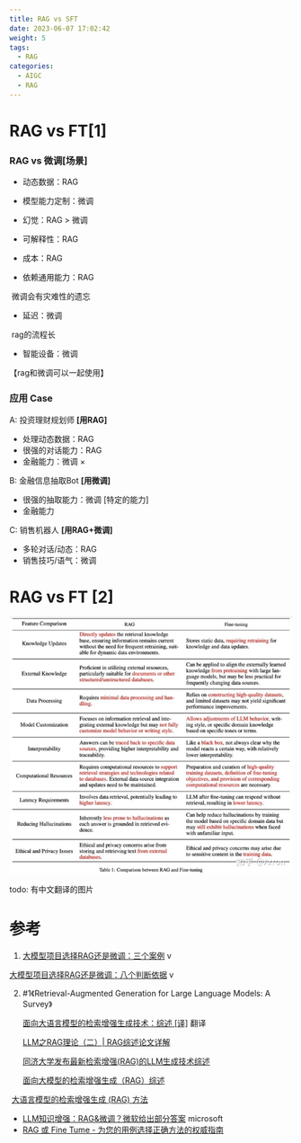 ```yaml
---
title: RAG vs SFT
date: 2023-06-07 17:02:42
weight: 5
tags:
  - RAG
categories: 
  - AIGC
  - RAG  
---
```


<p></p>
<!-- more -->



# RAG vs FT[1]

### RAG vs 微调[场景]

+ 动态数据：RAG

+ 模型能力定制：微调

+ 幻觉：RAG > 微调

+ 可解释性：RAG

+ 成本：RAG

+ 依赖通用能力：RAG

​       微调会有灾难性的遗忘

+ 延迟：微调

​       rag的流程长

+ 智能设备：微调

【rag和微调可以一起使用】



### 应用 Case

A: 投资理财规划师   **[用RAG]**

- 处理动态数据：RAG
- 很强的对话能力：RAG
- 金融能力：微调 ×

B: 金融信息抽取Bot  **[用微调]**

- 很强的抽取能力：微调  [特定的能力]
- 金融能力

C: 销售机器人   **[用RAG+微调]**

- 多轮对话/动态：RAG
- 销售技巧/语气：微调

# RAG vs FT [2]



![rag-vs-ft.jpg](./images/rag-vs-ft.jpg)

todo:  有中文翻译的图片

# 参考

1. [大模型项目选择RAG还是微调：三个案例](https://www.bilibili.com/video/BV1xM4m117FP/)  v

[大模型项目选择RAG还是微调：八个判断依据](https://www.bilibili.com/video/BV1vJ4m1M7qG/) v



2. \#1《Retrieval-Augmented Generation for Large Language Models: A Survey》 

   [面向大语言模型的检索增强生成技术：综述 [译]](https://baoyu.io/translations/ai-paper/2312.10997-retrieval-augmented-generation-for-large-language-models-a-survey) 翻译 

   [LLM之RAG理论（二）| RAG综述论文详解](https://zhuanlan.zhihu.com/p/673910600)

   [同济大学发布最新检索增强(RAG)的LLM生成技术综述](https://cloud.tencent.com/developer/article/2373340)   

   [面向大模型的检索增强生成（RAG）综述](https://mp.weixin.qq.com/s/JjcN6OoxNK7tddmIOpvr2g)

​       [大语言模型的检索增强生成 (RAG) 方法](https://www.promptingguide.ai/zh/research/rag)



- [LLM知识增强：RAG&微调？微软给出部分答案](https://mp.weixin.qq.com/s?__biz=Mzk0ODU3MjcxNA==&mid=2247486105&idx=1&sn=05a92efdb7bdb00501342a03cea653d0&chksm=c364cddcf41344ca609fc326330c9b2cd432edb6cdef99c6771e0716aafd9efa4da5b88012c6&scene=21#wechat_redirect)  microsoft
- [RAG 或 Fine Tume - 为您的用例选择正确方法的权威指南](https://mp.weixin.qq.com/s/TRZgLIksGcpghGjG03mY3g)

